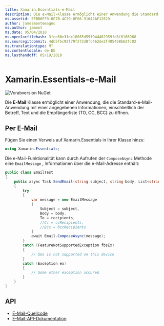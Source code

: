 ```yaml
---
title: Xamarin.Essentials-e-Mail
description: Die e-Mail-Klasse ermöglicht einer Anwendung die Standard-e-Mail-Anwendung mit einer angegebenen Informationen, einschließlich der Betreff, Text und die Empfängerliste (TO, CC, BCC) zu öffnen.
ms.assetid: 5FBB6FF0-0E7B-4C29-8F06-91642AF12629
author: jamesmontemagno
ms.author: jamont
ms.date: 05/04/2018
ms.openlocfilehash: 3fee30e31dc18665d59f944462959fd3f8166968
ms.sourcegitcommit: 4db5f5c93f79f273d8fc462de2f405458b62fc02
ms.translationtype: MT
ms.contentlocale: de-DE
ms.lasthandoff: 05/19/2018
---
```

# <a name="xamarinessentials-email"></a>Xamarin.Essentials-e-Mail

![Vorabversion NuGet](~/media/shared/pre-release.png)

Die **E-Mail** Klasse ermöglicht einer Anwendung, die die Standard-e-Mail-Anwendung mit einer angegebenen Informationen, einschließlich der Betreff, Text und die Empfängerliste (TO, CC, BCC) zu öffnen.

## <a name="using-email"></a>Per E-Mail

Fügen Sie einen Verweis auf Xamarin.Essentials in Ihrer Klasse hinzu:

```csharp
using Xamarin.Essentials;
```

Die e-Mail-Funktionalität kann durch Aufrufen der `ComposeAsync` Methode eine `EmailMessage` , Informationen über die e-Mail-Adresse enthält:

```csharp
public class EmailTest
{
    public async Task SendEmail(string subject, string body, List<string> recipients)
    {
        try
        {
            var message = new EmailMessage
            {
                Subject = subject,
                Body = body,
                To = recipients,
                //Cc = ccRecipients,
                //Bcc = bccRecipients
            }
            await Email.ComposeAsync(message);
        }
        catch (FeatureNotSupportedException fbsEx)
        {
            // Sms is not supported on this device
        }
        catch (Exception ex)
        {
            // Some other exception occured
        }
    }
}
```

## <a name="api"></a>API

- [E-Mail-Quellcode](https://github.com/xamarin/Essentials/tree/master/Xamarin.Essentials/Email)
- [E-Mail-API-Dokumentation](xref:Xamarin.Essentials.Email)

